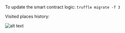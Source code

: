 
To update the smart contract logic:
`truffle migrate -f 3`

Visited places history:

![alt text](https://github.com/vieiralc/blockchain-tracking/blob/master/capture.JPG)
